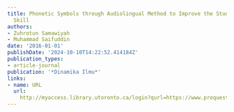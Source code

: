 ```yaml
---
title: Phonetic Symbols through Audiolingual Method to Improve the Students' Listening
  Skill
authors:
- Zuhrotun Samawiyah
- Muhammad Saifuddin
date: '2016-01-01'
publishDate: '2024-10-10T14:22:52.414184Z'
publication_types:
- article-journal
publication: '*Dinamika Ilmu*'
links:
- name: URL
  url: 
    http://myaccess.library.utoronto.ca/login?qurl=https://www.proquest.com/docview/1969008138?accountid=14771&bdid=38382&_bd=PMyfuRKEMf68CWBjMTEJFRZ04KY%3D
---
```

